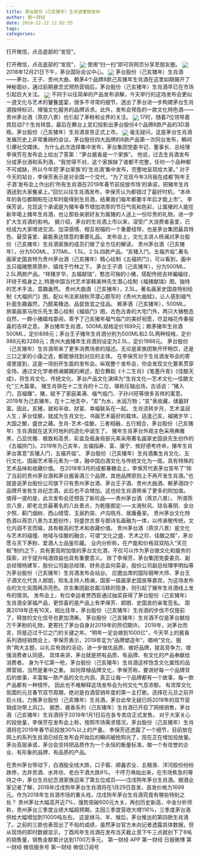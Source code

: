 ```yaml
---
title: 茅台股份（己亥猪年）生肖酒重磅发布
author: 第一财经
date: 2018-12-22 11:02:55
tags: 
categories: 
---
```

打开微信，点击底部的“发现”，
<!-- more -->
打开微信，点击底部的“发现”，
<img align="center" border="0" src="https://imgcdn.yicai.com/uppics/images/2018/12/1622d851b60eccb062beafa15ea062fb.jpg" />
使用“扫一扫”即可将网页分享至朋友圈。
<img align="center" border="0" src="https://imgcdn.yicai.com/uppics/images/2018/12/a3051e8d4805e0467eb03d5ad6088d93.jpg" />
2018年12月21日下午，茅台国际会议中心。
<img align="center" border="0" src="https://imgcdn.yicai.com/uppics/images/2018/12/370d2ef4eb6ae262d5d0b5004c9d4e58.jpg" />
茅台股份（己亥猪年）生肖酒——茅台、王子、贵州大曲、赖茅4个品牌8款己亥猪年生肖酒在这里如期揭开了神秘面纱，通过前期悬念式预热营销后，茅台股份（己亥猪年）生肖酒早已在市场引起巨大关注。
<img align="center" border="0" src="https://imgcdn.yicai.com/uppics/images/2018/12/d7331b25a09f0d8498a8d8bda2e14d3b.jpg" />
不同于以往简单的产品发布讲解，今天举行的这场发布会更似一道文化与艺术的饕餮盛宴，很多不寻常的细节，透出了茅台进一步构建茅台生肖酒独特标识、增强文化服务的品牌诉求。此外，发布会预告的一款文化特色酒——贵州茅台酒（燕京八景）也引起了茅粉和业界的关注。
<img align="center" border="0" src="https://imgcdn.yicai.com/uppics/images/2018/12/93a538cde1f54ad1bb937b6f20e39661.jpg" />
17时，随着7位领导嘉宾启动7个生肖转盘，最后在舞台上变幻投影出茅台股份4个品牌8款产品的3D酒瓶，茅台股份（己亥猪年）生肖酒宣告正式上市。
<img align="center" border="0" src="https://imgcdn.yicai.com/uppics/images/2018/12/3aed78a22477549906509d585e0c5d08.jpg" />
毫无疑问，这是茅台生肖酒发展历史上非常重磅的会议。茅台股份四大品牌的8款产品第一次同台发布，瞬间引爆社交媒体。
为什么此次选择集中发布，茅台集团党委书记、董事长、总经理李保芳在发布会上给出了答案：“茅台酱香是一个家族”。
他说，过去生肖酒发布分成茅台酒和系列酒，“我觉得不对，这个家族缺了谁都不完整，任何一个品种都不可或缺，所以今年把‘茅台家族’的‘生肖酒’集中发布，完整地呈现给大家。”
对于今天的站台，李保芳表示是对全国一个交代，“为了兑现今年3月我在成都‘狗年王子酒’发布会上作出的‘所有生肖酒在2019年春节前投放市场’的承诺，把猪年生肖酒送到大家餐桌上。”回忆以往生肖酒发布，李保芳认为都错过了最好时机，“本命年的各位都期盼在过年时能得到生肖酒，结果我们每年都要半年后才能上市”。
李保芳说，兑现这个承诺是为猪年春节增加浓厚的节日气氛和色彩，让属猪的人能在新年喝上猪年生肖酒，也让那些亲朋好友为属猪的人送上一份珍贵的礼物，进一步扩大生肖酒的影响。
据介绍，茅台的生肖酒上市以来，深受广大消费者喜爱，已经成为大家增进交流、加深感情、相互祝福的一个重要纽带，也是茅台集团最具特色、最受喜爱、最能表达情意的重要礼品。
发布会上，文化主讲人杨澜对茅台股份（己亥猪年）生肖酒家族的成员们做了全方位的解读。
贵州茅台酒（己亥猪年），分为500ML、375ML、1.5L、2.5L四款产品。“亥猪入门，五福齐临”,著名画家史国良特为贵州茅台酒（己亥猪年）精心绘制《五福拱门》，可以看到，画中五只福猪憨厚质朴、嬉戏于竹林之下。
茅台王子酒（己亥猪年），分为500ML、2.5L两款产品。“祥猪岁华，五福献瑞”，憨态可掬的小猪，搭配传统吉祥蝙蝠纹，环绕于瓶身之上,特邀中国当代艺术家韩美林先生潜心绘制《福猪献瑞》图，独特的艺术手法，意趣盎然。
贵州大曲酒（己亥猪年），2.5L。著名画家史国良特别绘制《大福拱门》图，配以书法家胡秋萍潜心题写的《贵州大曲赋》，让人感到福气扑面生趣盎然，乃醇美臻选、品尝皆宜之佳品。
赖茅酒（己亥猪年），500ML。旅美画家马欣乐先生潜心绘制《福临门》图，古色古香的大宅门外，两只大猪憨态自然，一群小猪嬉戏耍闹，寄予了己亥猪年福气临门的美好祝愿，尽显梅花传春报喜的吉祥之意。
茅台猪年生肖酒，500ML规格定价1699元；赖茅猪年生肖酒500ML，定价898元；茅台王子猪年生肖酒分别为500ML和2.5L两种规格，定价988元和3288元；贵州大曲猪年生肖酒则设定为2.5L，定价1988元。
茅台股份（己亥猪年）生肖酒带来了更多消费场景的描述。无论是家族团聚开怀畅饮，还是三口之家的小康之选，都能够找到对应的主体。
在李保芳对于生肖酒发布会的寄语里提到，这是一场别开生面的发布会。纵观整个发布会，你会发现文化要素贯穿全场，通过文化学者杨澜娓娓的阐述，配合舞蹈《十二生肖》《笔墨丹青》《佳酿天成》，将生肖文化、传统文化、茅台产品文化演绎为“生肖文化—艺术文化—佳酿文化”三大篇章。
猪生肖排在十二生肖的十二位，堪称压轴出场，古话说：“猪入门，百福臻”。猪，赋予了家庭美满、福气临门、子孙兴旺等很多吉祥的寓意。
2019年为己亥猪年。在十二地支中，“亥”为水，水润万物；“亥”表收藏，储蓄财富。因此，亥猪，就和丰收、财富、幸福联系在一起。
生肖流转岁月，艺术温润人生；茅台佳酿，就成为生肖文化、书画艺术最好的载体。适逢己亥，福猪岁华；大国之酿，盛世之藏。生肖-艺术-佳酿，三者相融，五行相合，茅台股份（己亥猪年）生肖酒就在这天时地利的造化中诞生了。
猪年生肖茅台外观主色采用典雅黑，凸显优雅、极致和高贵，彩盒及瓶身局部元素采用著名画家史国良先生创作的《五福拱门》。2019年为己亥年，五福指寿、富、康宁、攸好德考终命，猪年生肖茅台寓意“亥猪入门，五福齐临”。
茅台股份（己亥猪年）生肖酒集生肖文化、五行文化、国画艺术等元素为一体，融中国白酒文化与传统文化为一瓶，具有特殊的艺术品味和收藏价值。
在2018年3月的成都春糖会上，李保芳代表茅台宣布了“除了当前的贵州茅台酒和茅台酱香酒三个品牌，其他品牌原则上不再开发生肖酒。”也就是说茅台股份公司旗下只有贵州茅台酒、茅台王子酒、贵州大曲酒、赖茅酒四个品牌开发有生肖纪念酒，此后也不会增加。这也给生肖酒带来了更多的附加值。
值得一提的是，此次发布会还预告了新珍品——贵州茅台酒（燕京八景）。
所谓燕京八景，即老北京最著名的八处景点，为乾隆御定——太液秋风、琼岛春阴、金台夕照、蓟门烟树、西山晴雪、玉泉趵突、卢沟晓月、居庸叠翠。
贵州茅台文化特色酒以燕京八景为主题创作，将盛世古景与御诗名画融为一体，以传承敬传统，文化内涵不言而喻，具有极高的艺术和收藏价值。
贵州茅台酒（燕京八景）是文化与艺术的碰撞、地域与佳酿的融合，可谓“文化之盛、艺术之珍、佳酿之醇”，茅台愿与天下茅粉、爱酒人士品鉴珍藏。
业内分析称，在产能和价格双双陷入“天花板”制约之下，具有更高附加值的茅台文化酒，不仅可以作为茅台做文化和服务的探索，对于提升吨酒效益也具有重要意义。
除了李保芳，茅台集团党委委员、副总经理杨建军，股份公司副总经理、财务总监何英姿，股份公司副总经理李明灿等为茅台股份（己亥猪年）生肖酒发布会站台。
应邀出席的国际钢琴大师、茅台王子酒文化代言人郎朗，知名主持人杨澜，国家一级画家史国良等嘉宾，为这场发布会的文化氛围再添亮色。京东集团副总裁冯轶的现身，则引起了猪年生肖酒线上发布的猜测。
发布会上，有位幸运者贾西臣通过抽奖获得了茅台股份（己亥猪年）生肖酒全家福产品，更惊喜的是产品上有李保芳、郎朗、史国良的亲笔签名。
距离2019年还有10天，相比往年，茅台股份（己亥猪年）生肖酒的步伐不仅提前了，释放的文化信号也更加清晰。
茅台股份（己亥猪年）生肖酒不仅是茅台献给万千茅粉的礼物，更寄托了茅台自身对2019年的热切期许。
2019年，对茅台而言，将是迈过千亿之门的关键之年。“明年一定会做到1000亿”，今天早上的酱香系列酒经销商会上，李保芳表示，2019年定为“品牌塑造年”，唱响“文化、服务”两大主题，以扎实有效的活动，进一步做优品质、做好品牌，提高竞争力，增强消费者认同感。
具体来讲，茅台就是把有品质、有品牌、有文化的产品奉献给消费者。
身为千亿第一枪，茅台股份（己亥猪年）生肖酒这样饱含文化属性的品牌营销，当然是重中之重。
如何厚植品牌文化，李保芳称，要讲好每一个品牌背后的故事，丰富每一款产品的文化内涵，真正让每一个品牌都有一个故事，每一款产品都有一种情怀。
因此也不难解释这场发布会为何文化气息浓郁。
有浓厚文化氛围的元旦春节双节周期，绝对是白酒营销年度的第一主打歌。选择在元旦之前开启火线，力推茅台股份（己亥猪年）生肖酒，茅台此举无疑已将2019年的双节营销成功带上风口。
据悉，酱香系列（己亥猪年）生肖酒已开启了网络销售，茅台酒（己亥猪年）生肖酒将于2019年1月1日后在各专卖店正式发售。
对于大家关心的投放量，李保芳在发布会上称，按照市场需求情况，茅台股份（己亥猪年）生肖酒将在2019年春节前投放30%以上的产量。
李保芳还透露了一个细节，目前放在网上的系列生肖酒已经在发布会开始后的瞬间被抢购光了，现在正在增加投放量。
茅台高层承诺，茅台会坚持把品质作为一个永恒的衡量标准，做一个有信誉的企业、有形象的品牌、有品质的产品。
 
 
在贵州茅台带动下，白酒股全线大跌，口子窖、顺鑫农业、五粮液、洋河股份纷纷跌停，古井贡酒、水井坊、老白干酒大跌9%。
千呼万唤始出来，在市场焦急的等待之中，茅台生肖纪念酒家族迎来了第五位成员——戊戌狗年茅台生肖酒。据酒业家记者了解，2018年戊戌狗年茅台生肖酒将在1月29日首发，首发价格为1699元。作为2018年生肖酒市场的重头戏，戊戌狗年茅台生肖酒究竟有哪些特别之处？
贵州茅台大幅高开近7%，强势突破600元大关，再创历史新高，中金分析师称，贵州茅台三季度业绩大幅超预期，主因三季度营收大增116%，三季度茅台酒供给大幅增加到11000吨左右。
这是继马、羊、猴后，茅台推出的第四款生肖酒了。之前的三款也表现出了不俗的成绩，虽然茅台官方未向记者透露具体数据，但从现场的即时数据显示，丁酉鸡年生肖酒在发布当天截止至下午三点就创下了8吨的销售量，销售金额累计达到1700万多元。
第一财经
APP
第一财经
日报微博
第一财经
微信服务号
第一财经
微信订阅号
